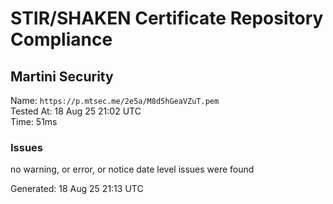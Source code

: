 # STIR/SHAKEN Certificate Repository Compliance

## Martini Security

Name: `https://p.mtsec.me/2e5a/M8d5hGeaVZuT.pem`\
Tested At: 18 Aug 25 21:02 UTC\
Time: 51ms

### Issues

no warning, or error, or notice date level issues were found

Generated: 18 Aug 25 21:13 UTC